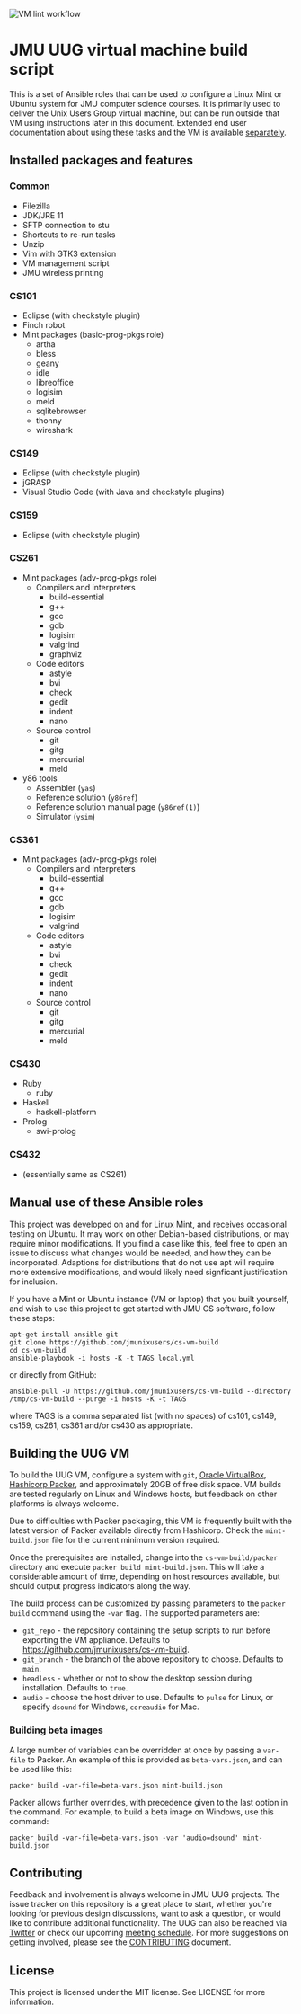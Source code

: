 ![VM lint workflow](https://github.com/jmunixusers/cs-vm-build/workflows/VM%20lint%20workflow/badge.svg)

# JMU UUG virtual machine build script

This is a set of Ansible roles that can be used to configure a Linux Mint or
Ubuntu system for JMU computer science courses. It is primarily used to deliver
the Unix Users Group virtual machine, but can be run outside that VM using
instructions later in this document. Extended end user documentation about
using these tasks and the VM is available
[separately](https://www.jmunixusers.org/presentations/vm/).

## Installed packages and features

### Common
* Filezilla
* JDK/JRE 11
* SFTP connection to stu
* Shortcuts to re-run tasks
* Unzip
* Vim with GTK3 extension
* VM management script
* JMU wireless printing

### CS101
* Eclipse (with checkstyle plugin)
* Finch robot
* Mint packages (basic-prog-pkgs role)
  * artha
  * bless
  * geany
  * idle
  * libreoffice
  * logisim
  * meld
  * sqlitebrowser
  * thonny
  * wireshark

### CS149
* Eclipse (with checkstyle plugin)
* jGRASP
* Visual Studio Code (with Java and checkstyle plugins)

### CS159
* Eclipse (with checkstyle plugin)

### CS261
* Mint packages (adv-prog-pkgs role)
  * Compilers and interpreters
    * build-essential
    * g++
    * gcc
    * gdb
    * logisim
    * valgrind
    * graphviz
  * Code editors
    * astyle
    * bvi
    * check
    * gedit
    * indent
    * nano
  * Source control
    * git
    * gitg
    * mercurial
    * meld
* y86 tools
    * Assembler (`yas`)
    * Reference solution (`y86ref`)
    * Reference solution manual page (`y86ref(1)`)
    * Simulator (`ysim`)

### CS361
* Mint packages (adv-prog-pkgs role)
  * Compilers and interpreters
    * build-essential
    * g++
    * gcc
    * gdb
    * logisim
    * valgrind
  * Code editors
    * astyle
    * bvi
    * check
    * gedit
    * indent
    * nano
  * Source control
    * git
    * gitg
    * mercurial
    * meld

### CS430
* Ruby
  * ruby
* Haskell
  * haskell-platform
* Prolog
  * swi-prolog

### CS432
* (essentially same as CS261)

## Manual use of these Ansible roles

This project was developed on and for Linux Mint, and receives occasional
testing on Ubuntu. It may work on other Debian-based distributions, or may
require minor modifications. If you find a case like this, feel free to open an
issue to discuss what changes would be needed, and how they can be incorporated.
Adaptions for distributions that do not use apt will require more extensive
modifications, and would likely need signficant justification for inclusion.

If you have a Mint or Ubuntu instance (VM or laptop) that you built yourself,
and wish to use this project to get started with JMU CS software, follow these
steps:

```
apt-get install ansible git
git clone https://github.com/jmunixusers/cs-vm-build
cd cs-vm-build
ansible-playbook -i hosts -K -t TAGS local.yml
```
or directly from GitHub:

```
ansible-pull -U https://github.com/jmunixusers/cs-vm-build --directory /tmp/cs-vm-build --purge -i hosts -K -t TAGS
```
where TAGS is a comma separated list (with no spaces) of
cs101, cs149, cs159, cs261, cs361 and/or cs430 as appropriate.

## Building the UUG VM

To build the UUG VM, configure a system with `git`,
[Oracle VirtualBox](https://www.virtualbox.org/),
[Hashicorp Packer](https://www.packer.io/),
and approximately 20GB of free disk space. VM builds are tested regularly on
Linux and Windows hosts, but feedback on other platforms is always welcome.

Due to difficulties with Packer packaging, this VM is frequently built with the
latest version of Packer available directly from Hashicorp. Check the
`mint-build.json` file for the current minimum version required.

Once the prerequisites are installed, change into the `cs-vm-build/packer`
directory and execute `packer build mint-build.json`. This will take a
considerable amount of time, depending on host resources available, but should
output progress indicators along the way.

The build process can be customized by passing parameters to the `packer build`
command using the `-var` flag. The supported parameters are:

- `git_repo` - the repository containing the setup scripts to run before
exporting the VM appliance. Defaults to https://github.com/jmunixusers/cs-vm-build.
- `git_branch` - the branch of the above repository to choose. Defaults to `main`.
- `headless` - whether or not to show the desktop session during installation.
Defaults to `true`.
- `audio` - choose the host driver to use. Defaults to `pulse` for Linux, or
specify `dsound` for Windows, `coreaudio` for Mac.

### Building beta images

A large number of variables can be overridden at once by passing a `var-file`
to Packer. An example of this is provided as `beta-vars.json`, and can be used
like this:

`packer build -var-file=beta-vars.json mint-build.json`

Packer allows further overrides, with precedence given to the last option in the
command. For example, to build a beta image on Windows, use this command:

`packer build -var-file=beta-vars.json -var 'audio=dsound' mint-build.json`

## Contributing

Feedback and involvement is always welcome in JMU UUG projects. The issue
tracker on this repository is a great place to start, whether you're looking for
previous design discussions, want to ask a question, or would like to contribute
additional functionality. The UUG can also be reached via
[Twitter](https://www.twitter.com/JMUnixUsers) or check our upcoming
[meeting schedule](https://beinvolved.jmu.edu/organization/uug). For more
suggestions on getting involved, please see the [CONTRIBUTING](CONTRIBUTING.md)
document.

## License

This project is licensed under the MIT license. See LICENSE for more
information.
